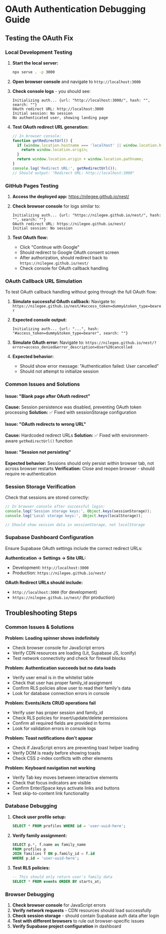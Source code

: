 # OAuth Authentication Debugging Guide

## Testing the OAuth Fix

### Local Development Testing

1. **Start the local server:**
   ```bash
   npx serve . -p 3000
   ```

2. **Open browser console** and navigate to `http://localhost:3000`

3. **Check console logs** - you should see:
   ```
   Initializing auth... {url: "http://localhost:3000/", hash: "", search: ""}
   OAuth redirect URL: http://localhost:3000
   Initial session: No session
   No authenticated user, showing landing page
   ```

4. **Test OAuth redirect URL generation:**
   ```javascript
   // In browser console:
   function getRedirectUrl() {
     if (window.location.hostname === 'localhost' || window.location.hostname === '127.0.0.1') {
       return window.location.origin;
     }
     return window.location.origin + window.location.pathname;
   }
   console.log('Redirect URL:', getRedirectUrl());
   // Should output: "Redirect URL: http://localhost:3000"
   ```

### GitHub Pages Testing

1. **Access the deployed app:** https://nilegee.github.io/nest/

2. **Check browser console** for logs similar to:
   ```
   Initializing auth... {url: "https://nilegee.github.io/nest/", hash: "", search: ""}
   OAuth redirect URL: https://nilegee.github.io/nest/
   Initial session: No session
   ```

3. **Test OAuth flow:**
   - Click "Continue with Google"
   - Should redirect to Google OAuth consent screen
   - After authorization, should redirect back to `https://nilegee.github.io/nest/`
   - Check console for OAuth callback handling

### OAuth Callback URL Simulation

To test OAuth callback handling without going through the full OAuth flow:

1. **Simulate successful OAuth callback:**
   Navigate to: `https://nilegee.github.io/nest/#access_token=dummy&token_type=bearer`

2. **Expected console output:**
   ```
   Initializing auth... {url: "...", hash: "#access_token=dummy&token_type=bearer", search: ""}
   ```

3. **Simulate OAuth error:**
   Navigate to: `https://nilegee.github.io/nest/?error=access_denied&error_description=User%20cancelled`

4. **Expected behavior:**
   - Should show error message: "Authentication failed: User cancelled"
   - Should not attempt to initialize session

### Common Issues and Solutions

#### Issue: "Blank page after OAuth redirect"
**Cause:** Session persistence was disabled, preventing OAuth token processing
**Solution:** ✅ Fixed with sessionStorage configuration

#### Issue: "OAuth redirects to wrong URL"
**Cause:** Hardcoded redirect URLs
**Solution:** ✅ Fixed with environment-aware `getRedirectUrl()` function

#### Issue: "Session not persisting"
**Expected behavior:** Sessions should only persist within browser tab, not across browser restarts
**Verification:** Close and reopen browser - should require re-authentication

### Session Storage Verification

Check that sessions are stored correctly:

```javascript
// In browser console after successful login:
console.log('Session storage keys:', Object.keys(sessionStorage));
console.log('Local storage keys:', Object.keys(localStorage));

// Should show session data in sessionStorage, not localStorage
```

### Supabase Dashboard Configuration

Ensure Supabase OAuth settings include the correct redirect URLs:

**Authentication → Settings → Site URL:**
- Development: `http://localhost:3000`
- Production: `https://nilegee.github.io/nest/`

**OAuth Redirect URLs should include:**
- `http://localhost:3000` (for development)
- `https://nilegee.github.io/nest/` (for production)

## Troubleshooting Steps

### Common Issues & Solutions

**Problem: Loading spinner shows indefinitely**
- Check browser console for JavaScript errors
- Verify CDN resources are loading (Lit, Supabase JS, Iconify)
- Test network connectivity and check for firewall blocks

**Problem: Authentication succeeds but no data loads**
- Verify user email is in the whitelist table
- Check that user has proper family_id assignment
- Confirm RLS policies allow user to read their family's data
- Look for database connection errors in console

**Problem: Events/Acts CRUD operations fail**
- Verify user has proper session and family_id
- Check RLS policies for insert/update/delete permissions
- Confirm all required fields are provided in forms
- Look for validation errors in console logs

**Problem: Toast notifications don't appear**
- Check if JavaScript errors are preventing toast helper loading
- Verify DOM is ready before showing toasts
- Check CSS z-index conflicts with other elements

**Problem: Keyboard navigation not working**
- Verify Tab key moves between interactive elements
- Check that focus indicators are visible
- Confirm Enter/Space keys activate links and buttons
- Test skip-to-content link functionality

### Database Debugging

1. **Check user profile setup:**
   ```sql
   SELECT * FROM profiles WHERE id = 'user-uuid-here';
   ```

2. **Verify family assignment:**
   ```sql
   SELECT p.*, f.name as family_name 
   FROM profiles p 
   JOIN families f ON p.family_id = f.id 
   WHERE p.id = 'user-uuid-here';
   ```

3. **Test RLS policies:**
   ```sql
   -- This should only return user's family data
   SELECT * FROM events ORDER BY starts_at;
   ```

### Browser Debugging

1. **Check browser console** for JavaScript errors
2. **Verify network requests** - CDN resources should load successfully
3. **Check session storage** - should contain Supabase auth data after login
4. **Test with different browsers** to rule out browser-specific issues
5. **Verify Supabase project configuration** in dashboard